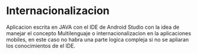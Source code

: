 # Internacionalizacion
Aplicacion escrita en JAVA con el IDE de Android Studio con la idea de manejar el concepto Multilenguaje o internacionalizacion en la aplicaciones mobiles, en este caso no habra una parte logica compleja si no se apliaran los conocimientos de el IDE.
